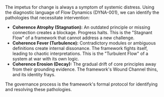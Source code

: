 The impetus for change is always a symptom of systemic distress. Using the diagnostic language of Flow Dynamics (DYNA-001), we can identify the pathologies that necessitate intervention:

*   **Coherence Atrophy (Stagnation):** An outdated principle or missing connection creates a blockage. Progress halts. This is the "Stagnant Flow" of a framework that cannot address a new challenge.
*   **Coherence Fever (Turbulence):** Contradictory modules or ambiguous definitions create internal dissonance. The framework fights itself, leading to chaotic interpretations. This is the "Turbulent Flow" of a system at war with its own logic.
*   **Coherence Erosion (Decay):** The gradual drift of core principles away from their grounding evidence. The framework's Wound Channel thins, and its identity frays.

The governance process is the framework's formal protocol for identifying and resolving these pathologies.